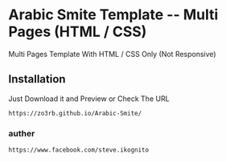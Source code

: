 # Arabic Smite Template -- Multi Pages (HTML / CSS)

Multi Pages Template With HTML / CSS Only (Not Responsive)

## Installation

Just Download it and Preview or Check The URL

```
https://zo3rb.github.io/Arabic-Smite/
```
### auther
```
https://www.facebook.com/steve.ikognito
```
